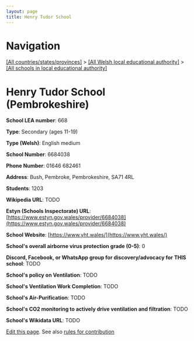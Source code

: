 ```yaml
---
layout: page
title: Henry Tudor School
---
```

# Navigation

[[All countries/states/provinces]](../../..) > [[All Welsh local educational authority]](../..) > [[All schools in local educational authority]](..)

# Henry Tudor School (Pembrokeshire)

**School LEA number**: 668

**Type**: Secondary (ages 11-19)

**Type (Welsh)**: English medium

**School Number**: 6684038

**Phone Number**: 01646 682461

**Address**: Bush, Pembroke, Pembrokeshire, SA71 4RL

**Students**: 1203

**Wikipedia URL**: TODO

**Estyn (Schools Inspectorate) URL**: [https://www.estyn.gov.wales/provider/6684038](https://www.estyn.gov.wales/provider/6684038)

**School Website**: [https://www.yht.wales/](https://www.yht.wales/)

**School's overall airborne virus protection grade (0-5)**: 0

**Discord, Facebook, or WhatsApp group for discovery/advocacy for THIS school**: TODO

**School's policy on Ventilation**: TODO

**School's Ventilation Work Completion**: TODO

**School's Air-Purification**: TODO

**School's CO2 monitoring to actively drive ventilation and filtration**: TODO

**School's Wikidata URL**: TODO




[Edit this page](https://github.com/ventilate-schools/Wales/edit/prif/./Pembrokeshire/Henry_Tudor_School.md). See also [rules for contribution](../../../contribution-rules/)